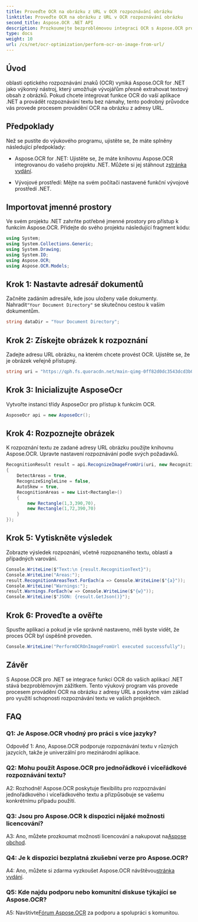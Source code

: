 ```yaml
---
title: Proveďte OCR na obrázku z URL v OCR rozpoznávání obrázku
linktitle: Proveďte OCR na obrázku z URL v OCR rozpoznávání obrázku
second_title: Aspose.OCR .NET API
description: Prozkoumejte bezproblémovou integraci OCR s Aspose.OCR pro .NET. Rozpoznejte text od obrázků s přesností.
type: docs
weight: 10
url: /cs/net/ocr-optimization/perform-ocr-on-image-from-url/
---
```

## Úvod

oblasti optického rozpoznávání znaků (OCR) vyniká Aspose.OCR for .NET jako výkonný nástroj, který umožňuje vývojářům přesně extrahovat textový obsah z obrázků. Pokud chcete integrovat funkce OCR do vaší aplikace .NET a provádět rozpoznávání textu bez námahy, tento podrobný průvodce vás provede procesem provádění OCR na obrázku z adresy URL.

## Předpoklady

Než se pustíte do výukového programu, ujistěte se, že máte splněny následující předpoklady:

-  Aspose.OCR for .NET: Ujistěte se, že máte knihovnu Aspose.OCR integrovanou do vašeho projektu .NET. Můžete si jej stáhnout z[stránka vydání](https://releases.aspose.com/ocr/net/).

- Vývojové prostředí: Mějte na svém počítači nastavené funkční vývojové prostředí .NET.

## Importovat jmenné prostory

Ve svém projektu .NET zahrňte potřebné jmenné prostory pro přístup k funkcím Aspose.OCR. Přidejte do svého projektu následující fragment kódu:

```csharp
using System;
using System.Collections.Generic;
using System.Drawing;
using System.IO;
using Aspose.OCR;
using Aspose.OCR.Models;
```

## Krok 1: Nastavte adresář dokumentů

 Začněte zadáním adresáře, kde jsou uloženy vaše dokumenty. Nahradit`"Your Document Directory"` se skutečnou cestou k vašim dokumentům.

```csharp
string dataDir = "Your Document Directory";
```

## Krok 2: Získejte obrázek k rozpoznání

Zadejte adresu URL obrázku, na kterém chcete provést OCR. Ujistěte se, že je obrázek veřejně přístupný.

```csharp
string uri = "https://qph.fs.quoracdn.net/main-qimg-0ff82d0dc3543dcd3b06028f5476c2e4";
```

## Krok 3: Inicializujte AsposeOcr

Vytvořte instanci třídy AsposeOcr pro přístup k funkcím OCR.

```csharp
AsposeOcr api = new AsposeOcr();
```

## Krok 4: Rozpoznejte obrázek

K rozpoznání textu ze zadané adresy URL obrázku použijte knihovnu Aspose.OCR. Upravte nastavení rozpoznávání podle svých požadavků.

```csharp
RecognitionResult result = api.RecognizeImageFromUri(uri, new RecognitionSettings
{
    DetectAreas = true,
    RecognizeSingleLine = false,
    AutoSkew = true,
    RecognitionAreas = new List<Rectangle>()
    {
        new Rectangle(1,3,390,70),
        new Rectangle(1,72,390,70)
    }
});
```

## Krok 5: Vytiskněte výsledek

Zobrazte výsledek rozpoznání, včetně rozpoznaného textu, oblastí a případných varování.

```csharp
Console.WriteLine($"Text:\n {result.RecognitionText}");
Console.WriteLine("Areas:");
result.RecognitionAreasText.ForEach(a => Console.WriteLine($"{a}"));
Console.WriteLine("Warnings:");
result.Warnings.ForEach(w => Console.WriteLine($"{w}"));
Console.WriteLine($"JSON: {result.GetJson()}");
```

## Krok 6: Proveďte a ověřte

Spusťte aplikaci a pokud je vše správně nastaveno, měli byste vidět, že proces OCR byl úspěšně proveden.

```csharp
Console.WriteLine("PerformOCROnImageFromUrl executed successfully");
```

## Závěr

S Aspose.OCR pro .NET se integrace funkcí OCR do vašich aplikací .NET stává bezproblémovým zážitkem. Tento výukový program vás provede procesem provádění OCR na obrázku z adresy URL a poskytne vám základ pro využití schopnosti rozpoznávání textu ve vašich projektech.

## FAQ

### Q1: Je Aspose.OCR vhodný pro práci s více jazyky?

Odpověď 1: Ano, Aspose.OCR podporuje rozpoznávání textu v různých jazycích, takže je univerzální pro mezinárodní aplikace.

### Q2: Mohu použít Aspose.OCR pro jednořádkové i víceřádkové rozpoznávání textu?

A2: Rozhodně! Aspose.OCR poskytuje flexibilitu pro rozpoznávání jednořádkového i víceřádkového textu a přizpůsobuje se vašemu konkrétnímu případu použití.

### Q3: Jsou pro Aspose.OCR k dispozici nějaké možnosti licencování?

 A3: Ano, můžete prozkoumat možnosti licencování a nakupovat na[Aspose obchod](https://purchase.aspose.com/buy).

### Q4: Je k dispozici bezplatná zkušební verze pro Aspose.OCR?

 A4: Ano, můžete si zdarma vyzkoušet Aspose.OCR návštěvou[stránka vydání](https://releases.aspose.com/).

### Q5: Kde najdu podporu nebo komunitní diskuse týkající se Aspose.OCR?

 A5: Navštivte[Fórum Aspose.OCR](https://forum.aspose.com/c/ocr/16) za podporu a spolupráci s komunitou.